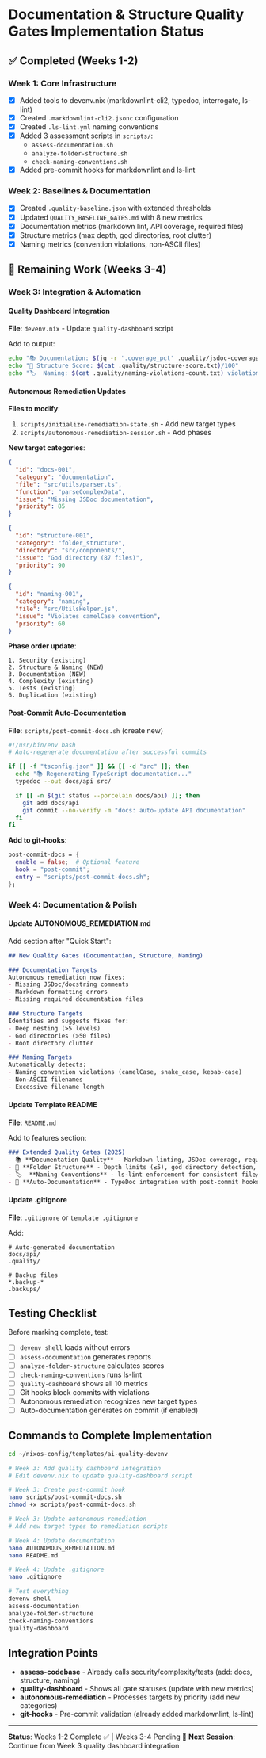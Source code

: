 # Documentation & Structure Quality Gates Implementation Status

## ✅ Completed (Weeks 1-2)

### Week 1: Core Infrastructure
- [x] Added tools to devenv.nix (markdownlint-cli2, typedoc, interrogate, ls-lint)
- [x] Created `.markdownlint-cli2.jsonc` configuration
- [x] Created `.ls-lint.yml` naming conventions
- [x] Added 3 assessment scripts in `scripts/`:
  - `assess-documentation.sh`
  - `analyze-folder-structure.sh`
  - `check-naming-conventions.sh`
- [x] Added pre-commit hooks for markdownlint and ls-lint

### Week 2: Baselines & Documentation
- [x] Created `.quality-baseline.json` with extended thresholds
- [x] Updated `QUALITY_BASELINE_GATES.md` with 8 new metrics
- [x] Documentation metrics (markdown lint, API coverage, required files)
- [x] Structure metrics (max depth, god directories, root clutter)
- [x] Naming metrics (convention violations, non-ASCII files)

## 🚧 Remaining Work (Weeks 3-4)

### Week 3: Integration & Automation

#### Quality Dashboard Integration
**File**: `devenv.nix` - Update `quality-dashboard` script

Add to output:
```bash
echo "📚 Documentation: $(jq -r '.coverage_pct' .quality/jsdoc-coverage.json)%"
echo "📂 Structure Score: $(cat .quality/structure-score.txt)/100"
echo "🏷️  Naming: $(cat .quality/naming-violations-count.txt) violations"
```

#### Autonomous Remediation Updates
**Files to modify**:
1. `scripts/initialize-remediation-state.sh` - Add new target types
2. `scripts/autonomous-remediation-session.sh` - Add phases

**New target categories**:
```json
{
  "id": "docs-001",
  "category": "documentation",
  "file": "src/utils/parser.ts",
  "function": "parseComplexData",
  "issue": "Missing JSDoc documentation",
  "priority": 85
}
```

```json
{
  "id": "structure-001",
  "category": "folder_structure",
  "directory": "src/components/",
  "issue": "God directory (87 files)",
  "priority": 90
}
```

```json
{
  "id": "naming-001",
  "category": "naming",
  "file": "src/UtilsHelper.js",
  "issue": "Violates camelCase convention",
  "priority": 60
}
```

**Phase order update**:
```
1. Security (existing)
2. Structure & Naming (NEW)
3. Documentation (NEW)
4. Complexity (existing)
5. Tests (existing)
6. Duplication (existing)
```

#### Post-Commit Auto-Documentation
**File**: `scripts/post-commit-docs.sh` (create new)

```bash
#!/usr/bin/env bash
# Auto-regenerate documentation after successful commits

if [[ -f "tsconfig.json" ]] && [[ -d "src" ]]; then
  echo "📚 Regenerating TypeScript documentation..."
  typedoc --out docs/api src/

  if [[ -n $(git status --porcelain docs/api) ]]; then
    git add docs/api
    git commit --no-verify -m "docs: auto-update API documentation"
  fi
fi
```

**Add to git-hooks**:
```nix
post-commit-docs = {
  enable = false;  # Optional feature
  hook = "post-commit";
  entry = "scripts/post-commit-docs.sh";
};
```

### Week 4: Documentation & Polish

#### Update AUTONOMOUS_REMEDIATION.md
Add section after "Quick Start":

```markdown
## New Quality Gates (Documentation, Structure, Naming)

### Documentation Targets
Autonomous remediation now fixes:
- Missing JSDoc/docstring comments
- Markdown formatting errors
- Missing required documentation files

### Structure Targets
Identifies and suggests fixes for:
- Deep nesting (>5 levels)
- God directories (>50 files)
- Root directory clutter

### Naming Targets
Automatically detects:
- Naming convention violations (camelCase, snake_case, kebab-case)
- Non-ASCII filenames
- Excessive filename length
```

#### Update Template README
**File**: `README.md`

Add to features section:
```markdown
### Extended Quality Gates (2025)
- 📚 **Documentation Quality** - Markdown linting, JSDoc coverage, required files
- 📂 **Folder Structure** - Depth limits (≤5), god directory detection, organization scoring
- 🏷️  **Naming Conventions** - ls-lint enforcement for consistent file/folder naming
- 🤖 **Auto-Documentation** - TypeDoc integration with post-commit hooks
```

#### Update .gitignore
**File**: `.gitignore` or `template .gitignore`

Add:
```gitignore
# Auto-generated documentation
docs/api/
.quality/

# Backup files
*.backup-*
.backups/
```

## Testing Checklist

Before marking complete, test:

- [ ] `devenv shell` loads without errors
- [ ] `assess-documentation` generates reports
- [ ] `analyze-folder-structure` calculates scores
- [ ] `check-naming-conventions` runs ls-lint
- [ ] `quality-dashboard` shows all 10 metrics
- [ ] Git hooks block commits with violations
- [ ] Autonomous remediation recognizes new target types
- [ ] Auto-documentation generates on commit (if enabled)

## Commands to Complete Implementation

```bash
cd ~/nixos-config/templates/ai-quality-devenv

# Week 3: Add quality dashboard integration
# Edit devenv.nix to update quality-dashboard script

# Week 3: Create post-commit hook
nano scripts/post-commit-docs.sh
chmod +x scripts/post-commit-docs.sh

# Week 3: Update autonomous remediation
# Add new target types to remediation scripts

# Week 4: Update documentation
nano AUTONOMOUS_REMEDIATION.md
nano README.md

# Week 4: Update .gitignore
nano .gitignore

# Test everything
devenv shell
assess-documentation
analyze-folder-structure
check-naming-conventions
quality-dashboard
```

## Integration Points

- **assess-codebase** - Already calls security/complexity/tests (add: docs, structure, naming)
- **quality-dashboard** - Shows all gate statuses (update with new metrics)
- **autonomous-remediation** - Processes targets by priority (add new categories)
- **git-hooks** - Pre-commit validation (already added markdownlint, ls-lint)

---

**Status**: Weeks 1-2 Complete ✅ | Weeks 3-4 Pending 🚧
**Next Session**: Continue from Week 3 quality dashboard integration
